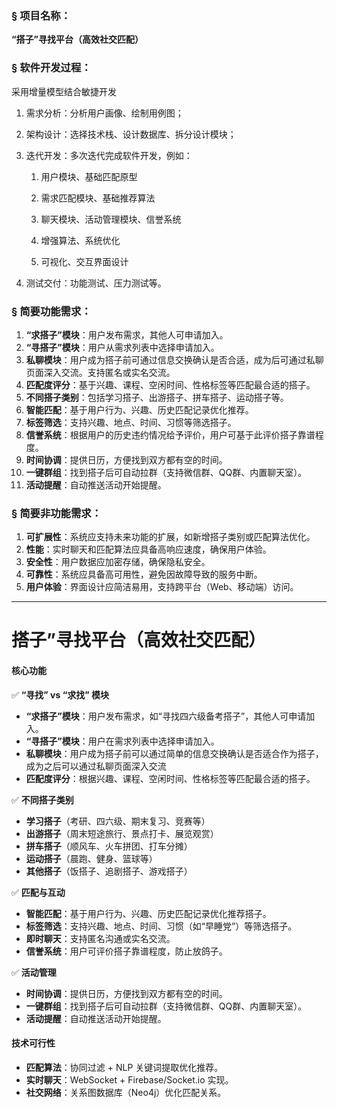 ### § 项目名称：

**“搭子”寻找平台（高效社交匹配）**

### § 软件开发过程：

采用增量模型结合敏捷开发

1. 需求分析：分析用户画像、绘制用例图；

2. 架构设计：选择技术栈、设计数据库、拆分设计模块；

3. 迭代开发：多次迭代完成软件开发，例如：

   1. 用户模块、基础匹配原型

   2. 需求匹配模块、基础推荐算法

   3. 聊天模块、活动管理模块、信誉系统

   4. 增强算法、系统优化

   5. 可视化、交互界面设计

4. 测试交付：功能测试、压力测试等。 

### § 简要功能需求：

1. **“求搭子”模块**：用户发布需求，其他人可申请加入。
2. **“寻搭子”模块**：用户从需求列表中选择申请加入。
3. **私聊模块**：用户成为搭子前可通过信息交换确认是否合适，成为后可通过私聊页面深入交流。支持匿名或实名交流。
4. **匹配度评分**：基于兴趣、课程、空闲时间、性格标签等匹配最合适的搭子。
5. **不同搭子类别**：包括学习搭子、出游搭子、拼车搭子、运动搭子等。
6. **智能匹配**：基于用户行为、兴趣、历史匹配记录优化推荐。
7. **标签筛选**：支持兴趣、地点、时间、习惯等筛选搭子。
9. **信誉系统**：根据用户的历史违约情况给予评价，用户可基于此评价搭子靠谱程度。
10. **时间协调**：提供日历，方便找到双方都有空的时间。
11. **一键群组**：找到搭子后可自动拉群（支持微信群、QQ群、内置聊天室）。
12. **活动提醒**：自动推送活动开始提醒。

### § 简要非功能需求：

1. **可扩展性**：系统应支持未来功能的扩展，如新增搭子类别或匹配算法优化。
2. **性能**：实时聊天和匹配算法应具备高响应速度，确保用户体验。
3. **安全性**：用户数据应加密存储，确保隐私安全。
4. **可靠性**：系统应具备高可用性，避免因故障导致的服务中断。
5. **用户体验**：界面设计应简洁易用，支持跨平台（Web、移动端）访问。

------



# **搭子”寻找平台（高效社交匹配）**

#### **核心功能**

✅ **“寻找” vs “求找” 模块**

- **“求搭子”模块**：用户发布需求，如“寻找四六级备考搭子”，其他人可申请加入。
- **“寻搭子”模块**：用户在需求列表中选择申请加入。
- **私聊模块**：用户成为搭子前可以通过简单的信息交换确认是否适合作为搭子，成为之后可以通过私聊页面深入交流
- **匹配度评分**：根据兴趣、课程、空闲时间、性格标签等匹配最合适的搭子。

✅ **不同搭子类别**

- **学习搭子**（考研、四六级、期末复习、竞赛等）
- **出游搭子**（周末短途旅行、景点打卡、展览观赏）
- **拼车搭子**（顺风车、火车拼团、打车分摊）
- **运动搭子**（晨跑、健身、篮球等）
- **其他搭子**（饭搭子、追剧搭子、游戏搭子）

✅ **匹配与互动**

- **智能匹配**：基于用户行为、兴趣、历史匹配记录优化推荐搭子。
- **标签筛选**：支持兴趣、地点、时间、习惯（如“早睡党”）等筛选搭子。
- **即时聊天**：支持匿名沟通或实名交流。
- **信誉系统**：用户可评价搭子靠谱程度，防止放鸽子。

✅ **活动管理**

- **时间协调**：提供日历，方便找到双方都有空的时间。
- **一键群组**：找到搭子后可自动拉群（支持微信群、QQ群、内置聊天室）。
- **活动提醒**：自动推送活动开始提醒。

#### **技术可行性**

- **匹配算法**：协同过滤 + NLP 关键词提取优化推荐。
- **实时聊天**：WebSocket + Firebase/Socket.io 实现。
- **社交网络**：关系图数据库（Neo4j）优化匹配关系。